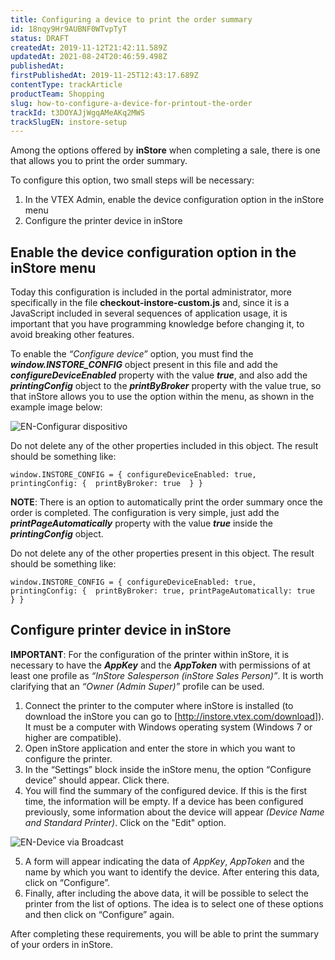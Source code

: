 ```yaml
---
title: Configuring a device to print the order summary
id: 18nqy9Hr9AUBNF0WTvpTyT
status: DRAFT
createdAt: 2019-11-12T21:42:11.589Z
updatedAt: 2021-08-24T20:46:59.498Z
publishedAt: 
firstPublishedAt: 2019-11-25T12:43:17.689Z
contentType: trackArticle
productTeam: Shopping
slug: how-to-configure-a-device-for-printout-the-order
trackId: t3DOYAJjWgqAMeAKq2MWS
trackSlugEN: instore-setup
---
```


Among the options offered by **inStore** when completing a sale, there is one that allows you to print the order summary.

To configure this option, two small steps will be necessary:

  1. In the VTEX Admin, enable the device configuration option in the inStore menu
  2. Configure the printer device in inStore

## Enable the device configuration option in the inStore menu

Today this configuration is included in the portal administrator, more specifically in the file **checkout-instore-custom.js** and, since it is a JavaScript included in several sequences of application usage, it is important that you have programming knowledge before changing it, to avoid breaking other features.

To enable the _“Configure device”_ option, you must find the **_window.INSTORE_CONFIG_** object present in this file and add the **_configureDeviceEnabled_** property with the value **_true_**, and also add the **_printingConfig_** object to the **_printByBroker_** property with the value true, so that inStore allows you to use the option within the menu, as shown in the example image below:

![EN-Configurar dispositivo](https://images.ctfassets.net/alneenqid6w5/7sjOnFRRd3FFBFM4MQej7m/692f871ee51737c132a6df68e39591bd/EN-Configurar_dispositivo.png)

Do not delete any of the other properties included in this object. The result should be something like:

``window.INSTORE_CONFIG = {
configureDeviceEnabled: true,
      printingConfig: { 
            printByBroker: true 
      }
}``

<div class="alert alert-info">
  <strong>NOTE</strong>: There is an option to automatically print the order summary once the order is completed. The configuration is very simple, just add the <strong><i>printPageAutomatically</i></strong> property with the value <strong><i>true</i></strong> inside the <strong><i>printingConfig</i></strong> object.
   </div>
   
Do not delete any of the other properties present in this object. The result should be something like:


``window.INSTORE_CONFIG = {
configureDeviceEnabled: true,
      printingConfig: { 
            printByBroker: true,
printPageAutomatically: true 
      }
}``

## Configure printer device in inStore

<div class="alert alert-warning">
  <strong>IMPORTANT</strong>: For the configuration of the printer within inStore, it is necessary to have the <strong><i>AppKey</i></strong> and the <strong><i>AppToken</i></strong> with permissions of at least one profile as <i>“InStore Salesperson (inStore Sales Person)”</i>. It is worth clarifying that an <i>“Owner (Admin Super)”</i> profile can be used.
  </div>

  1. Connect the printer to the computer where inStore is installed (to download the inStore you can go to [http://instore.vtex.com/download]). It must be a computer with Windows operating system (Windows 7 or higher are compatible).
  2. Open inStore application and enter the store in which you want to configure the printer.
  3. In the “Settings” block inside the inStore menu, the option “Configure device” should appear. Click there.
  4. You will find the summary of the configured device. If this is the first time, the information will be empty. If a device has been configured previously, some information about the device will appear _(Device Name and Standard Printer)_. Click on the "Edit" option.
  
![EN-Device via Broadcast](https://images.ctfassets.net/alneenqid6w5/7DuIhb5gjLHpCoLx48DMvl/d51a551e1d23f6dae131ec9b34c184b7/EN-Device_via_Broadcast.png)

  5. A form will appear indicating the data of _AppKey_, _AppToken_ and the name by which you want to identify the device. After entering this data, click on “Configure”.
  6. Finally, after including the above data, it will be possible to select the printer from the list of options. The idea is to select one of these options and then click on “Configure” again.

After completing these requirements, you will be able to print the summary of your orders in inStore.

